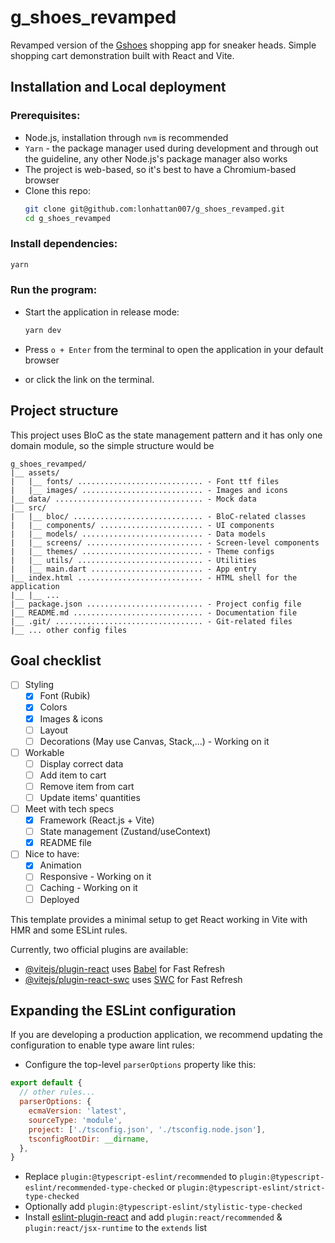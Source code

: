 # g_shoes_revamped

Revamped version of the [Gshoes](https://github.com/lonhattan007/gshoes) shopping app for sneaker heads.
Simple shopping cart demonstration built with React and Vite.

## Installation and Local deployment

### Prerequisites:
- Node.js, installation through `nvm` is recommended
- `Yarn` - the package manager used during development and through out the guideline, any other Node.js's package manager also works
- The project is web-based, so it's best to have a Chromium-based browser
- Clone this repo:
  ```bash
  git clone git@github.com:lonhattan007/g_shoes_revamped.git
  cd g_shoes_revamped
  ```

### Install dependencies:
```bash
yarn
```

### Run the program:
- Start the application in release mode:
  ```bash
  yarn dev
  ```
- Press `o + Enter` from the terminal to open the application in your default browser

- or click the link on the terminal.


## Project structure

This project uses BloC as the state management pattern and it has only one domain module, so the simple structure would be

```
g_shoes_revamped/
|__ assets/
|   |__ fonts/ ............................ - Font ttf files
|   |__ images/ ........................... - Images and icons
|__ data/ ................................. - Mock data
|__ src/
|   |__ bloc/ ............................. - BloC-related classes
|   |__ components/ ....................... - UI components
|   |__ models/ ........................... - Data models
|   |__ screens/ .......................... - Screen-level components
|   |__ themes/ ........................... - Theme configs
|   |__ utils/ ............................ - Utilities
|   |__ main.dart ......................... - App entry
|__ index.html ............................ - HTML shell for the application
|__ |__ ...
|__ package.json .......................... - Project config file
|__ README.md ............................. - Documentation file
|__ .git/ ................................. - Git-related files
|__ ... other config files
```

## Goal checklist

- [ ] Styling
  - [x] Font (Rubik)
  - [x] Colors
  - [x] Images & icons
  - [ ] Layout
  - [ ] Decorations (May use Canvas, Stack,...) - Working on it
- [ ] Workable
  - [ ] Display correct data
  - [ ] Add item to cart
  - [ ] Remove item from cart
  - [ ] Update items' quantities
- [ ] Meet with tech specs
  - [x] Framework (React.js + Vite)
  - [ ] State management (Zustand/useContext)
  - [x] README file
- [ ] Nice to have:
  - [x] Animation
  - [ ] Responsive - Working on it
  - [ ] Caching - Working on it
  - [ ] Deployed

This template provides a minimal setup to get React working in Vite with HMR and some ESLint rules.

Currently, two official plugins are available:

- [@vitejs/plugin-react](https://github.com/vitejs/vite-plugin-react/blob/main/packages/plugin-react/README.md) uses [Babel](https://babeljs.io/) for Fast Refresh
- [@vitejs/plugin-react-swc](https://github.com/vitejs/vite-plugin-react-swc) uses [SWC](https://swc.rs/) for Fast Refresh

## Expanding the ESLint configuration

If you are developing a production application, we recommend updating the configuration to enable type aware lint rules:

- Configure the top-level `parserOptions` property like this:

```js
export default {
  // other rules...
  parserOptions: {
    ecmaVersion: 'latest',
    sourceType: 'module',
    project: ['./tsconfig.json', './tsconfig.node.json'],
    tsconfigRootDir: __dirname,
  },
}
```

- Replace `plugin:@typescript-eslint/recommended` to `plugin:@typescript-eslint/recommended-type-checked` or `plugin:@typescript-eslint/strict-type-checked`
- Optionally add `plugin:@typescript-eslint/stylistic-type-checked`
- Install [eslint-plugin-react](https://github.com/jsx-eslint/eslint-plugin-react) and add `plugin:react/recommended` & `plugin:react/jsx-runtime` to the `extends` list
